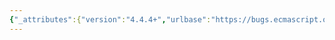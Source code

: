 ```yaml
---
{"_attributes":{"version":"4.4.4+","urlbase":"https://bugs.ecmascript.org/","maintainer":"dherman@mozilla.com"},"bug":{"bug_id":3084,"creation_ts":"2014-07-27 16:31:00 -0700","short_desc":"13.12.12: 'stmt' and 'label' not defined","delta_ts":"2014-08-25 08:29:21 -0700","product":"Draft for 6th Edition","component":"editorial issue","version":"Rev 26: July 18, 2014 Draft","rep_platform":"All","op_sys":"All","bug_status":"RESOLVED","resolution":"FIXED","priority":"Normal","bug_severity":"normal","everconfirmed":true,"reporter":{"uid":"jmdyck","name":"Michael Dyck"},"assigned_to":{"uid":"allen","name":"Allen Wirfs-Brock"},"long_desc":[{"commentid":9621,"comment_count":0,"who":{"uid":"jmdyck","name":"Michael Dyck"},"bug_when":"2014-07-27 16:31:52 -0700","thetext":"In 13.12.12 \"Runtime Semantics: LabelledEvaluation\",\nin group 2,\nsteps 1, 1.a, and 2.a refer to 'stmt',\nand step 3 refers to 'label',\nbut neither are defined.\n\n(In rev25, they were parameters of the abstract operation 'LabelledStatementEvaluation'.)"},{"commentid":9676,"comment_count":1,"who":{"uid":"allen","name":"Allen Wirfs-Brock"},"bug_when":"2014-08-05 13:54:10 -0700","thetext":"fixed in rev27 editor's draft"},{"commentid":9882,"comment_count":2,"who":{"uid":"allen","name":"Allen Wirfs-Brock"},"bug_when":"2014-08-25 08:29:21 -0700","thetext":"fixed in rev27 draft"}]}}
---
```

